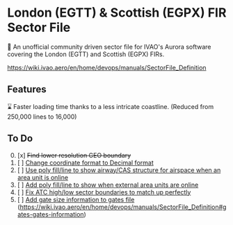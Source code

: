 # London (EGTT) & Scottish (EGPX) FIR Sector File
:wave: An unofficial community driven sector file for IVAO's Aurora software covering the London (EGTT) and Scottish (EGPX) FIRs.

https://wiki.ivao.aero/en/home/devops/manuals/SectorFile_Definition

## Features
:hourglass: Faster loading time thanks to a less intricate coastline. (Reduced from 250,000 lines to 16,000)

## To Do
0) [x] <strike>Find lower resolution GEO boundary</strike>
1) [ ] [Change coordinate format to Decimal format][i1]
2) [ ] [Use poly fill/line to show airway/CAS structure for airspace when an area unit is online][i2]
3) [ ] [Add poly fill/line to show when external area units are online][i3]
4) [ ] [Fix ATC high/low sector boundaries to match up perfectly][i4]
5) [ ] [Add gate size information to gates file][i5] (https://wiki.ivao.aero/en/home/devops/manuals/SectorFile_Definition#gates-gates-information)

[i1]: https://github.com/IVAO-XU/EG-Sector-File/issues/1
[i2]: https://github.com/IVAO-XU/EG-Sector-File/issues/2
[i3]: https://github.com/IVAO-XU/EG-Sector-File/issues/3
[i4]: https://github.com/IVAO-XU/EG-Sector-File/issues/4
[i5]: https://github.com/IVAO-XU/EG-Sector-File/issues/5
